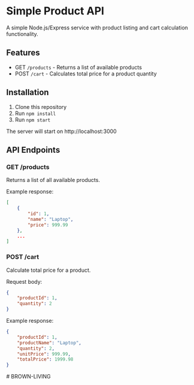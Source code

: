 # Simple Product API

A simple Node.js/Express service with product listing and cart calculation functionality.

## Features

- GET `/products` - Returns a list of available products
- POST `/cart` - Calculates total price for a product quantity

## Installation

1. Clone this repository
2. Run `npm install`
3. Run `npm start`

The server will start on http://localhost:3000

## API Endpoints

### GET /products

Returns a list of all available products.

Example response:
```json
[
    {
        "id": 1,
        "name": "Laptop",
        "price": 999.99
    },
    ...
]
```

### POST /cart

Calculate total price for a product.

Request body:
```json
{
    "productId": 1,
    "quantity": 2
}
```

Example response:
```json
{
    "productId": 1,
    "productName": "Laptop",
    "quantity": 2,
    "unitPrice": 999.99,
    "totalPrice": 1999.98
}
```
#   B R O W N - L I V I N G  
 
